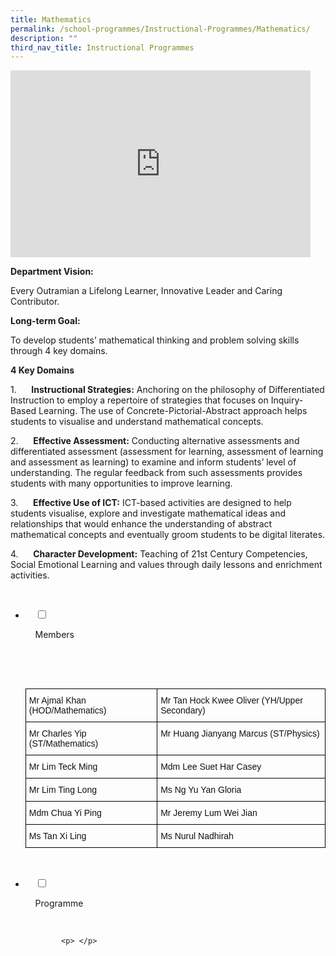 ```yaml
---
title: Mathematics
permalink: /school-programmes/Instructional-Programmes/Mathematics/
description: ""
third_nav_title: Instructional Programmes
---
```

<iframe allowfullscreen="true" height="299" width="480" frameborder="0" src="https://docs.google.com/presentation/d/e/2PACX-1vRyJY3yv6ON6QWsHKMKmGYEmr3SVXQf936lfaIeOAgiZsaASu1d3zUH0wLxM9WsgjUOeB2q0C-Bdhdh/embed?start=false&amp;loop=false&amp;delayms=3000"></iframe>

**Department Vision:**

Every Outramian a Lifelong Learner, Innovative Leader and Caring Contributor.

**Long-term Goal:**

To develop students’ mathematical thinking and problem solving skills through 4 key domains.

**4 Key Domains**

1.      **Instructional Strategies:** Anchoring on the philosophy of Differentiated Instruction to employ a repertoire of strategies that focuses on Inquiry-Based Learning. The use of Concrete-Pictorial-Abstract approach helps students to visualise and understand mathematical concepts.

2.      **Effective Assessment:** Conducting alternative assessments and differentiated assessment (assessment for learning, assessment of learning and assessment as learning) to examine and inform students’ level of understanding. The regular feedback from such assessments provides students with many opportunities to improve learning.

3.      **Effective Use of ICT:** ICT-based activities are designed to help students visualise, explore and investigate mathematical ideas and relationships that would enhance the understanding of abstract mathematical concepts and eventually groom students to be digital literates.

4.      **Character Development:** Teaching of 21st Century Competencies, Social Emotional Learning and values through daily lessons and enrichment activities.

<ul class="jekyllcodex_accordion">

  <li>

    <input type="checkbox" id="accordion1">

    <label for="accordion1">Members</label>

    <div>

      <p> <style type="text/css">
.tg  {border-collapse:collapse;border-spacing:0;}
.tg td{border-color:black;border-style:solid;border-width:1px;font-family:Arial, sans-serif;font-size:14px;
  overflow:hidden;padding:10px 5px;word-break:normal;}
.tg th{border-color:black;border-style:solid;border-width:1px;font-family:Arial, sans-serif;font-size:14px;
  font-weight:normal;overflow:hidden;padding:10px 5px;word-break:normal;}
.tg .tg-lyvw{color:#111;text-align:left;vertical-align:top}
</style>
<table class="tg">
<thead>
  <tr>
    <th class="tg-lyvw">Mr Ajmal Khan (HOD/Mathematics)</th>
    <th class="tg-lyvw">Mr Tan Hock Kwee Oliver (YH/Upper Secondary)</th>
  </tr>
</thead>
<tbody>
  <tr>
    <td class="tg-lyvw">Mr Charles Yip (ST/Mathematics)</td>
    <td class="tg-lyvw">Mr Huang Jianyang Marcus (ST/Physics)</td>
  </tr>
  <tr>
    <td class="tg-lyvw">Mr Lim Teck Ming</td>
    <td class="tg-lyvw">Mdm Lee Suet Har Casey</td>
  </tr>
  <tr>
    <td class="tg-lyvw">Mr Lim Ting Long</td>
    <td class="tg-lyvw">Ms Ng Yu Yan Gloria<br></td>
  </tr>
  <tr>
    <td class="tg-lyvw">Mdm Chua Yi Ping</td>
    <td class="tg-lyvw">Mr Jeremy Lum Wei Jian<br></td>
  </tr>
  <tr>
    <td class="tg-lyvw">Ms Tan Xi Ling</td>
    <td class="tg-lyvw">Ms Nurul Nadhirah </td>
  </tr>
</tbody>
</table> </p>

    </div>

</li>
	<li>

    <input type="checkbox" id="accordion2">

    <label for="accordion2">Programme</label>

    <div>

			<p> </p>

    </div>

</li>
	
	

	
</ul>